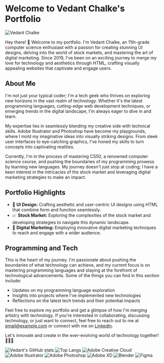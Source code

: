 # Welcome to Vedant Chalke's Portfolio

![Vedant Chalke](link_to_profile_picture)

Hey there! 👋 Welcome to my portfolio. I'm Vedant Chalke, an 11th-grade computer science enthusiast with a passion for creating stunning UI designs, delving into the world of stock markets, and mastering the art of digital marketing. Since 2019, I've been on an exciting journey to merge my love for technology and aesthetics through HTML, crafting visually appealing websites that captivate and engage users.

## About Me

I'm not just your typical coder; I'm a tech geek who thrives on exploring new horizons in the vast realm of technology. Whether it's the latest programming languages, cutting-edge web development techniques, or emerging trends in the digital landscape, I'm always eager to dive in and learn.

My expertise lies in seamlessly blending my creative side with technical skills. Adobe Illustrator and Photoshop have become my playgrounds, where I mold my imaginative ideas into visually striking designs. From sleek user interfaces to eye-catching graphics, I've honed my skills to turn concepts into captivating realities.

Currently, I'm in the process of mastering CS50, a renowned computer science course, and pushing the boundaries of my programming prowess by learning new languages. My journey doesn't just stop at coding; I have a keen interest in the intricacies of the stock market and leveraging digital marketing strategies to make an impact.

## Portfolio Highlights

- 🎨 **UI Design:** Crafting aesthetic and user-centric UI designs using HTML that combine form and function seamlessly.
- 📈 **Stock Market:** Exploring the complexities of the stock market and developing strategies to navigate this dynamic landscape.
- 📱 **Digital Marketing:** Employing innovative digital marketing techniques to reach and engage with a wider audience.

## Programming and Tech

This is the heart of my journey. I'm passionate about pushing the boundaries of what technology can achieve, and my current focus is on mastering programming languages and staying at the forefront of technological advancements. Some of the things you can find in this section include:

- Updates on my programming language exploration
- Insights into projects where I've implemented new technologies
- Reflections on the latest tech trends and their potential impacts

Feel free to explore my portfolio and get a glimpse of how I'm merging artistry with technology. If you're interested in collaborating, discussing technology, or just want to connect, feel free to reach out to me at [email@example.com](mailto:email@example.com) or connect with me on [LinkedIn](link_to_linkedin_profile).

Let's innovate and create in the ever-evolving world of technology together! 🚀👨‍💻

![Vedant's GitHub stats](https://github-readme-stats.vercel.app/api?username=vedantchalke36&show_icons=true&theme=transparent)
![Top Langs](https://github-readme-stats.vercel.app/api/top-langs/?username=vedantchalke36&layout=compact)
![Adobe Creative Cloud](https://img.shields.io/badge/Adobe%20Creative%20Cloud-DA1F26.svg?style=for-the-badge&logo=Adobe%20Creative%20Cloud&logoColor=white)
![Adobe Illustrator](https://img.shields.io/badge/adobe%20illustrator-%23FF9A00.svg?style=for-the-badge&logo=adobe%20illustrator&logoColor=white)
![Adobe Photoshop](https://img.shields.io/badge/adobe%20photoshop-%2331A8FF.svg?style=for-the-badge&logo=adobe%20photoshop&logoColor=white)
![Adobe XD](https://img.shields.io/badge/Adobe%20XD-470137?style=for-the-badge&logo=Adobe%20XD&logoColor=#FF61F6)
![Blender](https://img.shields.io/badge/blender-%23F5792A.svg?style=for-the-badge&logo=blender&logoColor=white)
![Figma](https://img.shields.io/badge/figma-%23F24E1E.svg?style=for-the-badge&logo=figma&logoColor=white)
